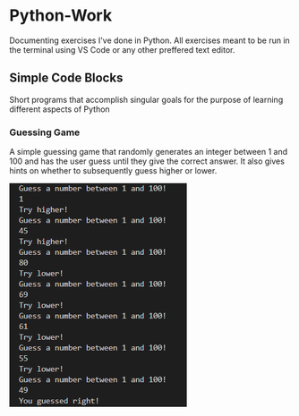 # Python-Work

Documenting exercises I've done in Python. All exercises meant to be run in the terminal using VS Code or any other preffered text editor.

## Simple Code Blocks
Short programs that accomplish singular goals for the purpose of learning different aspects of Python

### Guessing Game

A simple guessing game that randomly generates an integer between 1 and 100 and has the user guess until they give the correct answer. It also gives hints on whether to subsequently guess higher or lower.

![Guessing Game](/images/guessinggame.png)